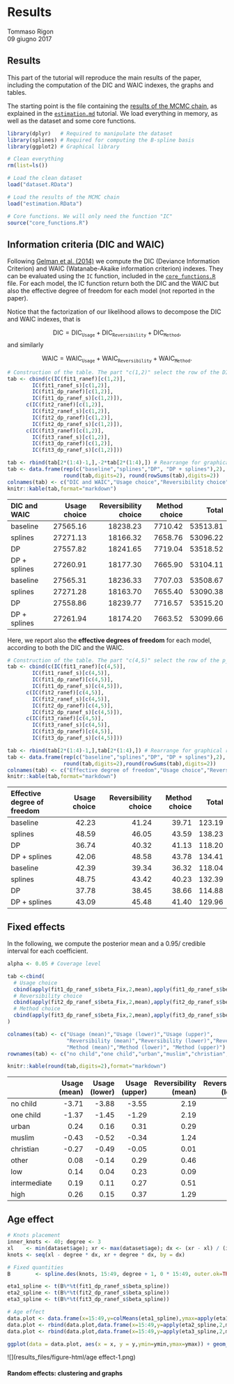 # Results
Tommaso Rigon  
09 giugno 2017  

## Results

This part of the tutorial will reproduce the main results of the paper, including the computation of the DIC and WAIC indexes, the graphs and tables.

The starting point is the file containing the [results of the MCMC chain](https://github.com/tommasorigon/India-SequentiaLogit/blob/master/estimation.RData), as explained in the [`estimation.md`](https://github.com/tommasorigon/India-SequentiaLogit/blob/master/estimation.md) tutorial. We load everything in memory, as well as the dataset and some core functions.



```r
library(dplyr)   # Required to manipulate the dataset
library(splines) # Required for computing the B-spline basis
library(ggplot2) # Graphical library

# Clean everything
rm(list=ls())

# Load the clean dataset
load("dataset.RData")

# Load the results of the MCMC chain
load("estimation.RData")

# Core functions. We will only need the function "IC"
source("core_functions.R")
```

## Information criteria (DIC and WAIC)

Following [Gelman et al. (2014)](https://link.springer.com/article/10.1007/s11222-013-9416-2) we compute the DIC (Deviance Information Criterion) and WAIC (Watanabe-Akaike information criterion) indexes. They can be evaluated using the `IC` function, included in the [`core_functions.R`](https://github.com/tommasorigon/India-SequentiaLogit/blob/master/core_functions.R) file. For each model, the IC function return both the DIC and the WAIC but also the effective degree of freedom for each model (not reported in the paper).

Notice that the factorization of our likelihood allows to decompose the DIC and WAIC indexes, that is

$$\text{DIC} = \text{DIC}_\texttt{Usage} + \text{DIC}_\texttt{Reversibility} +\text{DIC}_\texttt{Method},$$
and similarly

$$\text{WAIC} = \text{WAIC}_\texttt{Usage} + \text{WAIC}_\texttt{Reversibility} +\text{WAIC}_\texttt{Method}.$$



```r
# Construction of the table. The part "c(1,2)" select the row of the DIC and the WAIC.
tab <- cbind(c(IC(fit1_ranef)[c(1,2)],
        IC(fit1_ranef_s)[c(1,2)],
        IC(fit1_dp_ranef)[c(1,2)],
        IC(fit1_dp_ranef_s)[c(1,2)]),
      c(IC(fit2_ranef)[c(1,2)],
        IC(fit2_ranef_s)[c(1,2)],
        IC(fit2_dp_ranef)[c(1,2)],
        IC(fit2_dp_ranef_s)[c(1,2)]),
      c(IC(fit3_ranef)[c(1,2)],
        IC(fit3_ranef_s)[c(1,2)],
        IC(fit3_dp_ranef)[c(1,2)],
        IC(fit3_dp_ranef_s)[c(1,2)]))

tab <- rbind(tab[2*(1:4)-1,],-2*tab[2*(1:4),]) # Rearrange for graphical reason
tab <- data.frame(rep(c("baseline","splines","DP", "DP + splines"),2),
                  round(tab,digits=2), round(rowSums(tab),digits=2))
colnames(tab) <- c("DIC and WAIC","Usage choice","Reversibility choice","Method choice","Total")
knitr::kable(tab,format="markdown")
```



|DIC and WAIC | Usage choice| Reversibility choice| Method choice|    Total|
|:------------|------------:|--------------------:|-------------:|--------:|
|baseline     |     27565.16|             18238.23|       7710.42| 53513.81|
|splines      |     27271.13|             18166.32|       7658.76| 53096.22|
|DP           |     27557.82|             18241.65|       7719.04| 53518.52|
|DP + splines |     27260.91|             18177.30|       7665.90| 53104.11|
|baseline     |     27565.31|             18236.33|       7707.03| 53508.67|
|splines      |     27271.28|             18163.70|       7655.40| 53090.38|
|DP           |     27558.86|             18239.77|       7716.57| 53515.20|
|DP + splines |     27261.94|             18174.20|       7663.52| 53099.66|

Here, we report also the **effective degrees of freedom** for each model, according to both the DIC and the WAIC.


```r
# Construction of the table. The part "c(4,5)" select the row of the p_DIC and the p_WAIC.
tab <- cbind(c(IC(fit1_ranef)[c(4,5)],
        IC(fit1_ranef_s)[c(4,5)],
        IC(fit1_dp_ranef)[c(4,5)],
        IC(fit1_dp_ranef_s)[c(4,5)]),
      c(IC(fit2_ranef)[c(4,5)],
        IC(fit2_ranef_s)[c(4,5)],
        IC(fit2_dp_ranef)[c(4,5)],
        IC(fit2_dp_ranef_s)[c(4,5)]),
      c(IC(fit3_ranef)[c(4,5)],
        IC(fit3_ranef_s)[c(4,5)],
        IC(fit3_dp_ranef)[c(4,5)],
        IC(fit3_dp_ranef_s)[c(4,5)]))

tab <- rbind(tab[2*(1:4)-1,],tab[2*(1:4),]) # Rearrange for graphical reason.
tab <- data.frame(rep(c("baseline","splines","DP", "DP + splines"),2),
                  round(tab,digits=2),round(rowSums(tab),digits=2))
colnames(tab) <- c("Effective degree of freedom","Usage choice","Reversibility choice","Method choice","Total")
knitr::kable(tab,format="markdown")
```



|Effective degree of freedom | Usage choice| Reversibility choice| Method choice|  Total|
|:---------------------------|------------:|--------------------:|-------------:|------:|
|baseline                    |        42.23|                41.24|         39.71| 123.19|
|splines                     |        48.59|                46.05|         43.59| 138.23|
|DP                          |        36.74|                40.32|         41.13| 118.20|
|DP + splines                |        42.06|                48.58|         43.78| 134.41|
|baseline                    |        42.39|                39.34|         36.32| 118.04|
|splines                     |        48.75|                43.42|         40.23| 132.39|
|DP                          |        37.78|                38.45|         38.66| 114.88|
|DP + splines                |        43.09|                45.48|         41.40| 129.96|

## Fixed effects

In the following, we compute the posterior mean and a $0.95/%$ credible interval for each coefficient.


```r
alpha <- 0.05 # Coverage level

tab <-cbind(
  # Usage choice
  cbind(apply(fit1_dp_ranef_s$beta_Fix,2,mean),apply(fit1_dp_ranef_s$beta_Fix,2,function(x) quantile(x,alpha/2)),apply(fit1_dp_ranef_s$beta_Fix,2,function(x) quantile(x,1-alpha/2))),
  # Reversibility choice
  cbind(apply(fit2_dp_ranef_s$beta_Fix,2,mean),apply(fit2_dp_ranef_s$beta_Fix,2,function(x) quantile(x,alpha/2)),apply(fit2_dp_ranef_s$beta_Fix,2,function(x) quantile(x,1-alpha/2))),
  # Method choice
  cbind(apply(fit3_dp_ranef_s$beta_Fix,2,mean),apply(fit3_dp_ranef_s$beta_Fix,2,function(x) quantile(x,alpha/2)),apply(fit3_dp_ranef_s$beta_Fix,2,function(x) quantile(x,1-alpha/2)))
)

colnames(tab) <- c("Usage (mean)","Usage (lower)","Usage (upper)",
                   "Reversibility (mean)","Reversibility (lower)","Reversibility (upper)", 
                   "Method (mean)","Method (lower)", "Method (upper)")
rownames(tab) <- c("no child","one child","urban","muslim","christian","other","low","intermediate","high")

knitr::kable(round(tab,digits=2),format="markdown")
```



|             | Usage (mean)| Usage (lower)| Usage (upper)| Reversibility (mean)| Reversibility (lower)| Reversibility (upper)| Method (mean)| Method (lower)| Method (upper)|
|:------------|------------:|-------------:|-------------:|--------------------:|---------------------:|---------------------:|-------------:|--------------:|--------------:|
|no child     |        -3.71|         -3.88|         -3.55|                 2.19|                  1.67|                  2.72|          0.18|          -0.24|           0.59|
|one child    |        -1.37|         -1.45|         -1.29|                 2.19|                  2.06|                  2.33|          0.18|           0.03|           0.33|
|urban        |         0.24|          0.16|          0.31|                 0.29|                  0.20|                  0.38|         -0.45|          -0.57|          -0.32|
|muslim       |        -0.43|         -0.52|         -0.34|                 1.24|                  1.12|                  1.36|         -0.13|          -0.28|           0.04|
|christian    |        -0.27|         -0.49|         -0.05|                 0.01|                 -0.29|                  0.30|         -0.38|          -0.89|           0.12|
|other        |         0.08|         -0.14|          0.29|                 0.46|                  0.25|                  0.68|         -0.26|          -0.53|           0.02|
|low          |         0.14|          0.04|          0.23|                 0.09|                 -0.02|                  0.21|         -0.43|          -0.61|          -0.24|
|intermediate |         0.19|          0.11|          0.27|                 0.51|                  0.41|                  0.60|         -0.71|          -0.86|          -0.57|
|high         |         0.26|          0.15|          0.37|                 1.29|                  1.15|                  1.42|         -1.16|          -1.34|          -0.99|


## Age effect


```r
# Knots placement
inner_knots <- 40; degree <- 3
xl    <- min(dataset$age); xr <- max(dataset$age); dx <- (xr - xl) / (inner_knots-1)
knots <- seq(xl - degree * dx, xr + degree * dx, by = dx)

# Fixed quantities
B        <- spline.des(knots, 15:49, degree + 1, 0 * 15:49, outer.ok=TRUE)$design

eta1_spline <- t(B%*%t(fit1_dp_ranef_s$beta_spline))
eta2_spline <- t(B%*%t(fit2_dp_ranef_s$beta_spline))
eta3_spline <- t(B%*%t(fit3_dp_ranef_s$beta_spline))

# Age effect
data.plot <- data.frame(x=15:49,y=colMeans(eta1_spline),ymax=apply(eta1_spline,2,function(x) quantile(x,0.975)),ymin=apply(eta1_spline,2,function(x) quantile(x,1-0.975)),k="Usage choice")
data.plot <- rbind(data.plot,data.frame(x=15:49,y=apply(eta2_spline,2,mean),ymax=apply(eta2_spline,2,function(x) quantile(x,0.975)),ymin=apply(eta2_spline,2,function(x) quantile(x,1-0.975)),k="Reversibility choice"))
data.plot <- rbind(data.plot,data.frame(x=15:49,y=apply(eta3_spline,2,mean),ymax=apply(eta3_spline,2,function(x) quantile(x,0.975)),ymin=apply(eta3_spline,2,function(x) quantile(x,1-0.975)),k="Method choice"))

ggplot(data = data.plot, aes(x = x, y = y,ymin=ymin,ymax=ymax)) + geom_line()  +theme_bw()+ xlab("") + ylab("") + geom_ribbon(alpha=0.25) + facet_grid(.~k)
```

![](results_files/figure-html/age effect-1.png)<!-- -->


#### Random effects: clustering and graphs



